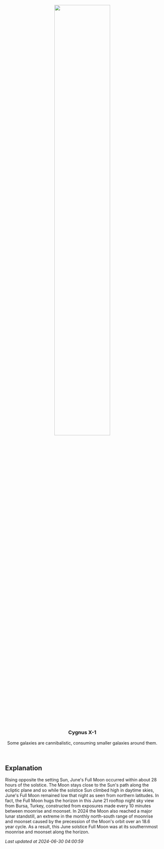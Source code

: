 <p align='center'>
    <img src='https://apod.nasa.gov/apod/image/2406/SolsMoon2024c1024.jpg' width='60%' />
    <h3 align="center">Cygnus X-1</h3>
    <p align="center">Some galaxies are cannibalistic, consuming smaller galaxies around them.</p>
</p>
<br/>

Explanation
--
Rising opposite the setting Sun, June's Full Moon occurred within about 28 hours of the solstice. The Moon stays close to the Sun's path along the ecliptic plane and so while the solstice Sun climbed high in daytime skies, June's Full Moon remained low that night as seen from northern latitudes. In fact, the Full Moon hugs the horizon in this June 21 rooftop night sky view from Bursa, Turkey, constructed from exposures made every 10 minutes between moonrise and moonset. In 2024 the Moon also reached a major lunar standstill, an extreme in the monthly north-south range of moonrise and moonset caused by the precession of the Moon's orbit over an 18.6 year cycle. As a result, this June solstice Full Moon was at its southernmost moonrise and moonset along the horizon.


*Last updated at 2024-06-30 04:00:59*
